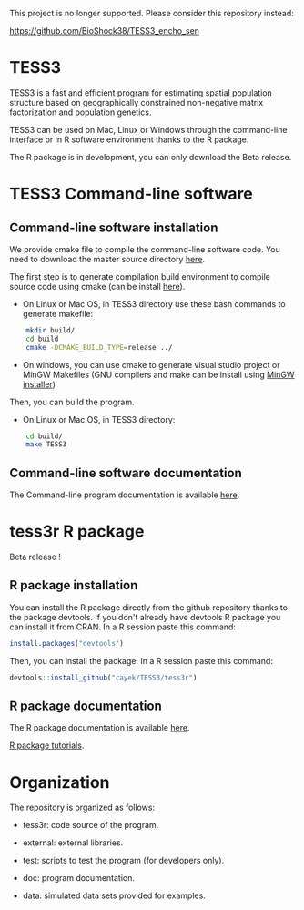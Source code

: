 This project is no longer supported. Please consider this repository instead:

https://github.com/BioShock38/TESS3_encho_sen


TESS3
=====
TESS3 is a fast and efficient program for estimating spatial population structure based on geographically constrained non-negative matrix factorization and population genetics.

TESS3 can be used on Mac, Linux or Windows through the command-line interface or in R software environment thanks to the R package. 

The R package is in development, you can only download the Beta release.

# TESS3 Command-line software

## Command-line software installation

We provide cmake file to compile the command-line software code. You need to download the master source directory [here](https://github.com/cayek/TESS3/archive/master.zip).

The first step is to generate compilation build environment to compile source code using cmake (can be install [here](<http://www.cmake.org/download/>)). 

* On Linux or Mac OS, in TESS3 directory use these bash commands to generate makefile: 

```bash
    mkdir build/
	cd build
	cmake -DCMAKE_BUILD_TYPE=release ../
```
	
* On windows, you can use cmake to generate visual studio project or MinGW Makefiles (GNU compilers and make can be install using [MinGW installer](<http://www.mingw.org/wiki/Getting_Started>))


Then, you can build the program.

* On Linux or Mac OS, in TESS3 directory: 

```bash
    cd build/
	make TESS3
```

## Command-line software documentation

The Command-line program documentation is available [here](https://github.com/cayek/TESS3/raw/master/doc/documentation_cmdsoft.pdf).

# tess3r R package

Beta release ! 

## R package installation

You can install the R package directly from the github repository thanks to the package devtools. If you don't already have devtools R package you can install it from CRAN. In a R session paste this command:

```R
install.packages("devtools")
```

Then, you can install the package. In a R session paste this command:

```R
devtools::install_github("cayek/TESS3/tess3r")
```

## R package documentation

The R package documentation is available [here](https://github.com/cayek/TESS3/raw/master/doc/documentation_rpackage.pdf).

[R package tutorials](https://github.com/cayek/TESS3/raw/master/doc/tess3r_tutorial.pdf).



# Organization

The repository is organized as follows:

* tess3r: code source of the program.

* external: external libraries.

* test: scripts to test the program (for developers only).

* doc: program documentation.

* data: simulated data sets provided for examples.

